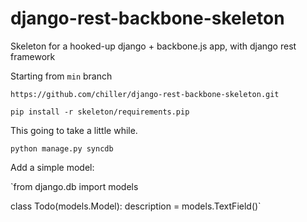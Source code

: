 django-rest-backbone-skeleton
=============================

Skeleton for a hooked-up django + backbone.js app, with django rest framework

Starting from `min` branch

`https://github.com/chiller/django-rest-backbone-skeleton.git`

`pip install -r skeleton/requirements.pip`

This going to take a little while.

`python manage.py syncdb`

Add a simple model:

`from django.db import models

 class Todo(models.Model):
     description = models.TextField()`
     
